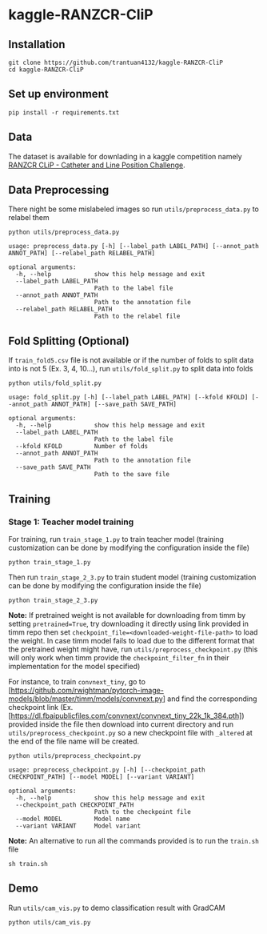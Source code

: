 # kaggle-RANZCR-CliP

## Installation

```
git clone https://github.com/trantuan4132/kaggle-RANZCR-CliP
cd kaggle-RANZCR-CliP
```

## Set up environment

```
pip install -r requirements.txt
```

## Data
The dataset is available for downlading in a kaggle competition namely [RANZCR CLiP - Catheter and Line Position Challenge](https://www.kaggle.com/competitions/ranzcr-clip-catheter-line-classification/data).

## Data Preprocessing
There night be some mislabeled images so run `utils/preprocess_data.py` to relabel them
```
python utils/preprocess_data.py

usage: preprocess_data.py [-h] [--label_path LABEL_PATH] [--annot_path ANNOT_PATH] [--relabel_path RELABEL_PATH]

optional arguments:
  -h, --help            show this help message and exit
  --label_path LABEL_PATH
                        Path to the label file
  --annot_path ANNOT_PATH
                        Path to the annotation file
  --relabel_path RELABEL_PATH
                        Path to the relabel file
```


## Fold Splitting (Optional)

If `train_fold5.csv` file is not available or if the number of folds to split data into is not 5 (Ex. 3, 4, 10...), run `utils/fold_split.py` to split data into folds

```
python utils/fold_split.py

usage: fold_split.py [-h] [--label_path LABEL_PATH] [--kfold KFOLD] [--annot_path ANNOT_PATH] [--save_path SAVE_PATH]

optional arguments:
  -h, --help            show this help message and exit
  --label_path LABEL_PATH
                        Path to the label file
  --kfold KFOLD         Number of folds
  --annot_path ANNOT_PATH
                        Path to the annotation file
  --save_path SAVE_PATH
                        Path to the save file
```

## Training

### Stage 1: Teacher model training

For training, run `train_stage_1.py` to train teacher model (training customization can be done by modifying the configuration inside the file)

```
python train_stage_1.py
```

Then run `train_stage_2_3.py` to train student model (training customization can be done by modifying the configuration inside the file)

```
python train_stage_2_3.py
```

**Note:** If pretrained weight is not available for downloading from timm by setting `pretrained=True`, try downloading it directly using link provided in timm repo then set `checkpoint_file=<downloaded-weight-file-path>` to load the weight. In case timm model fails to load due to the different format that the pretrained weight might have, run `utils/preprocess_checkpoint.py` (this will only work when timm provide the `checkpoint_filter_fn` in their implementation for the model specified)

For instance, to train `convnext_tiny`, go to [https://github.com/rwightman/pytorch-image-models/blob/master/timm/models/convnext.py] and find the corresponding checkpoint link (Ex. [https://dl.fbaipublicfiles.com/convnext/convnext_tiny_22k_1k_384.pth]) provided inside the file then download into current directory and run `utils/preprocess_checkpoint.py` so a new checkpoint file with `_altered` at the end of the file name will be created.

```
python utils/preprocess_checkpoint.py

usage: preprocess_checkpoint.py [-h] [--checkpoint_path CHECKPOINT_PATH] [--model MODEL] [--variant VARIANT]

optional arguments:
  -h, --help            show this help message and exit
  --checkpoint_path CHECKPOINT_PATH
                        Path to the checkpoint file
  --model MODEL         Model name
  --variant VARIANT     Model variant
```

**Note:** An alternative to run all the commands provided is to run the `train.sh` file

```
sh train.sh
```

## Demo

Run `utils/cam_vis.py` to demo classification result with GradCAM

```
python utils/cam_vis.py
```

<!-- ## Inference
For inferencing, run `inference.py` to generate predictions on the test set and the output file will be `submission.csv`

```
python inference.py
``` -->